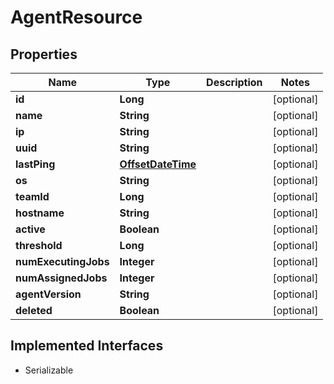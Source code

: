 

# AgentResource

## Properties

Name | Type | Description | Notes
------------ | ------------- | ------------- | -------------
**id** | **Long** |  |  [optional]
**name** | **String** |  |  [optional]
**ip** | **String** |  |  [optional]
**uuid** | **String** |  |  [optional]
**lastPing** | [**OffsetDateTime**](OffsetDateTime.md) |  |  [optional]
**os** | **String** |  |  [optional]
**teamId** | **Long** |  |  [optional]
**hostname** | **String** |  |  [optional]
**active** | **Boolean** |  |  [optional]
**threshold** | **Long** |  |  [optional]
**numExecutingJobs** | **Integer** |  |  [optional]
**numAssignedJobs** | **Integer** |  |  [optional]
**agentVersion** | **String** |  |  [optional]
**deleted** | **Boolean** |  |  [optional]


## Implemented Interfaces

* Serializable


